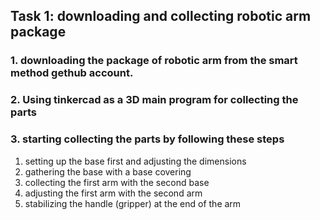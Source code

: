 ## Task 1: downloading and collecting robotic arm package 
### 1. downloading the package of robotic arm from the smart method gethub account.
### 2. Using tinkercad as a 3D main program for collecting the parts 
### 3. starting collecting the parts by following these steps

1. setting up the base first and adjusting the dimensions 
2. gathering the base with a base covering 
3. collecting the first arm with the second base 
4. adjusting the first arm with the second arm 
5. stabilizing the handle (gripper) at the end of the arm 
